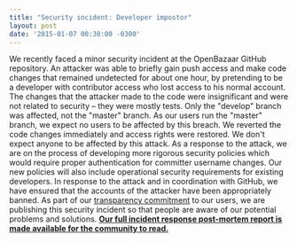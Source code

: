 ```yaml
---
title: "Security incident: Developer impostor" 
layout: post
date: '2015-01-07 00:30:00 -0300'
---
```

        
We recently faced a minor security incident at the OpenBazaar GitHub repository. An attacker was able to briefly gain push access and make code changes that remained undetected for about one hour, by pretending to be a developer with contributor access who lost access to his normal account. The changes that the attacker made to the code were insignificant and were not related to security – they were mostly tests. Only the "develop" branch was affected, not the "master" branch. As our users run the "master" branch, we expect no users to be affected by this breach. We reverted the code changes immediately and access rights were restored. We don't expect anyone to be affected by this attack. As a response to the attack, we are on the process of developing more rigorous security policies which would require proper authentication for committer username changes. Our new policies will also include operational security requirements for existing developers. In response to the attack and in coordination with GitHub, we have ensured that the accounts of the attacker have been appropriately banned. As part of our [transparency commitment](https://blog.openbazaar.org/migration-of-our-project-funds-to-a-multisig-address/) to our users, we are publishing this security incident so that people are aware of our potential problems and solutions. [**Our full incident response post-mortem report is made available for the community to read.**](https://docs.google.com/document/d/1840Fykk4b-Cq3EomJ2tOn7gj0gpYRos9mdGSl2MGr7I/edit?usp=sharing)